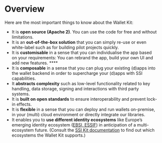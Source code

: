 # Overview

Here are the most important things to know about the Wallet Kit:

* It is **open source (Apache 2)**. You can use the code for free and without limitations.
* It is an **out-of-the-box solution** that you can simply re-use or even white-label such as for building pilot projects quickly.
* It is **customisable** in a sense that you can individualise the app based on your requirements: You can rebrand the app, build your own UI and add new features. \*\*\*\*
* It is **composable** in a sense that you can plug your existing (d)apps into the wallet backend in order to supercharge your (d)apps with SSI capabilities.
* It **abstracts complexity** such as low-level functionality related to key handling, data storage, signing and interactions with third party systems.
* It is **built on open standards** to ensure interoperability and prevent lock-in effects.
* It is **flexible** in a sense that you can deploy and run wallets on-premise, in your (multi) cloud environment or directly integrate our libraries.
* It enables you to **use different identity ecosystems** like Europe’s emerging identity ecosystem ([EBSI, ESSIF](https://ec.europa.eu/digital-building-blocks/wikis/display/ebsi)) in anticipation of a multi-ecosystem future. (Consult the [SSI Kit documentation](https://app.gitbook.com/o/ZPIzdSlXqm9n9ywE2dcK/s/1k3zreXT6Nz41D1g1C6K/) to find out which ecosystems the Wallet Kit supports.)&#x20;
